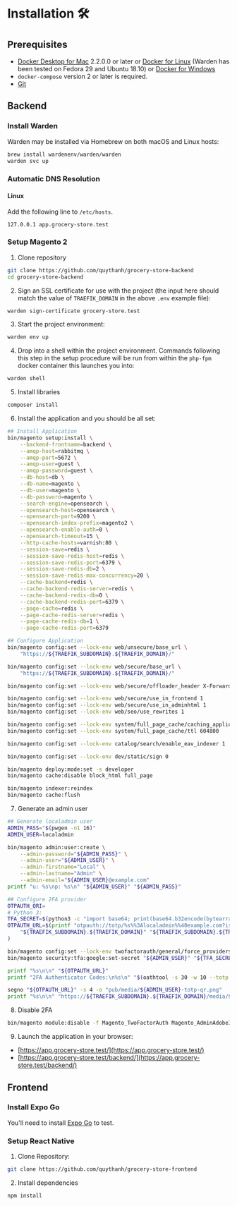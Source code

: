 # Installation 🛠️

## Prerequisites

- [Docker Desktop for Mac](https://docs.docker.com/desktop/setup/install/mac-install/) 2.2.0.0 or later or [Docker for Linux](https://docs.docker.com/desktop/setup/install/linux/)
(Warden has been tested on Fedora 29 and Ubuntu 18.10)
or [Docker for Windows](https://docs.docker.com/desktop/setup/install/windows-install/)
- `docker-compose` version 2 or later is required.
- [Git](https://git-scm.com/downloads)

## Backend

### Install Warden

Warden may be installed via Homebrew on both macOS and Linux hosts:

```bash
brew install wardenenv/warden/warden
warden svc up
```

### Automatic DNS Resolution

#### Linux

Add the following line to `/etc/hosts`.

```
127.0.0.1 app.grocery-store.test
```

### Setup Magento 2

1. Clone repository

```bash
git clone https://github.com/quythanh/grocery-store-backend
cd grocery-store-backend
```

2. Sign an SSL certificate for use with the project (the input here should
match the value of `TRAEFIK_DOMAIN` in the above `.env` example file):

```bash
warden sign-certificate grocery-store.test
```

3. Start the project environment:

```bash
warden env up
```

4. Drop into a shell within the project environment. Commands following
this step in the setup procedure will be run from within the `php-fpm`
docker container this launches you into:

```bash
warden shell
```

5. Install libraries

```bash
composer install
```

6. Install the application and you should be all set:

```bash
## Install Application
bin/magento setup:install \
    --backend-frontname=backend \
    --amqp-host=rabbitmq \
    --amqp-port=5672 \
    --amqp-user=guest \
    --amqp-password=guest \
    --db-host=db \
    --db-name=magento \
    --db-user=magento \
    --db-password=magento \
    --search-engine=opensearch \
    --opensearch-host=opensearch \
    --opensearch-port=9200 \
    --opensearch-index-prefix=magento2 \
    --opensearch-enable-auth=0 \
    --opensearch-timeout=15 \
    --http-cache-hosts=varnish:80 \
    --session-save=redis \
    --session-save-redis-host=redis \
    --session-save-redis-port=6379 \
    --session-save-redis-db=2 \
    --session-save-redis-max-concurrency=20 \
    --cache-backend=redis \
    --cache-backend-redis-server=redis \
    --cache-backend-redis-db=0 \
    --cache-backend-redis-port=6379 \
    --page-cache=redis \
    --page-cache-redis-server=redis \
    --page-cache-redis-db=1 \
    --page-cache-redis-port=6379

## Configure Application
bin/magento config:set --lock-env web/unsecure/base_url \
    "https://${TRAEFIK_SUBDOMAIN}.${TRAEFIK_DOMAIN}/"

bin/magento config:set --lock-env web/secure/base_url \
    "https://${TRAEFIK_SUBDOMAIN}.${TRAEFIK_DOMAIN}/"

bin/magento config:set --lock-env web/secure/offloader_header X-Forwarded-Proto

bin/magento config:set --lock-env web/secure/use_in_frontend 1
bin/magento config:set --lock-env web/secure/use_in_adminhtml 1
bin/magento config:set --lock-env web/seo/use_rewrites 1

bin/magento config:set --lock-env system/full_page_cache/caching_application 2
bin/magento config:set --lock-env system/full_page_cache/ttl 604800

bin/magento config:set --lock-env catalog/search/enable_eav_indexer 1

bin/magento config:set --lock-env dev/static/sign 0

bin/magento deploy:mode:set -s developer
bin/magento cache:disable block_html full_page

bin/magento indexer:reindex
bin/magento cache:flush
```

7. Generate an admin user

```bash
## Generate localadmin user
ADMIN_PASS="$(pwgen -n1 16)"
ADMIN_USER=localadmin

bin/magento admin:user:create \
    --admin-password="${ADMIN_PASS}" \
    --admin-user="${ADMIN_USER}" \
    --admin-firstname="Local" \
    --admin-lastname="Admin" \
    --admin-email="${ADMIN_USER}@example.com"
printf "u: %s\np: %s\n" "${ADMIN_USER}" "${ADMIN_PASS}"

## Configure 2FA provider
OTPAUTH_QRI=
# Python 3:
TFA_SECRET=$(python3 -c "import base64; print(base64.b32encode(bytearray('$(pwgen -A1 128)', 'ascii')).decode('utf-8'))" | sed 's/=*$//')
OTPAUTH_URL=$(printf "otpauth://totp/%s%%3Alocaladmin%%40example.com?issuer=%s&secret=%s" \
    "${TRAEFIK_SUBDOMAIN}.${TRAEFIK_DOMAIN}" "${TRAEFIK_SUBDOMAIN}.${TRAEFIK_DOMAIN}" "${TFA_SECRET}"
)

bin/magento config:set --lock-env twofactorauth/general/force_providers google
bin/magento security:tfa:google:set-secret "${ADMIN_USER}" "${TFA_SECRET}"

printf "%s\n\n" "${OTPAUTH_URL}"
printf "2FA Authenticator Codes:\n%s\n" "$(oathtool -s 30 -w 10 --totp --base32 "${TFA_SECRET}")"

segno "${OTPAUTH_URL}" -s 4 -o "pub/media/${ADMIN_USER}-totp-qr.png"
printf "%s\n\n" "https://${TRAEFIK_SUBDOMAIN}.${TRAEFIK_DOMAIN}/media/${ADMIN_USER}-totp-qr.png?t=$(date +%s)"
```

8. Disable 2FA

```bash
bin/magento module:disable -f Magento_TwoFactorAuth Magento_AdminAdobeImsTwoFactorAuth
```

9. Launch the application in your browser:

- [https://app.grocery-store.test/](https://app.grocery-store.test/)
- [https://app.grocery-store.test/backend/](https://app.grocery-store.test/backend/)

## Frontend

### Install Expo Go

You'll need to install [Expo Go](https://expo.dev/go) to test.


### Setup React Native

1. Clone Repository:

```bash
git clone https://github.com/quythanh/grocery-store-frontend
```


2. Install dependencies

```bash
npm install
```
